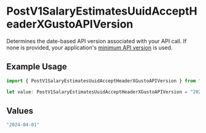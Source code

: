# PostV1SalaryEstimatesUuidAcceptHeaderXGustoAPIVersion

Determines the date-based API version associated with your API call. If none is provided, your application's [minimum API version](https://docs.gusto.com/embedded-payroll/docs/api-versioning#minimum-api-version) is used.

## Example Usage

```typescript
import { PostV1SalaryEstimatesUuidAcceptHeaderXGustoAPIVersion } from "@gusto/embedded-api/models/operations/postv1salaryestimatesuuidaccept.js";

let value: PostV1SalaryEstimatesUuidAcceptHeaderXGustoAPIVersion = "2024-04-01";
```

## Values

```typescript
"2024-04-01"
```